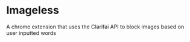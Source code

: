 # Imageless
A chrome extension that uses the Clarifai API to block images based on user inputted words
